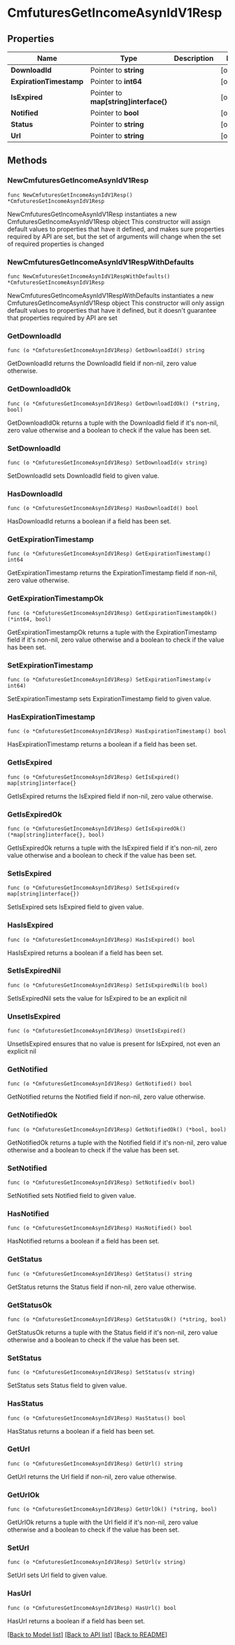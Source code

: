 # CmfuturesGetIncomeAsynIdV1Resp

## Properties

Name | Type | Description | Notes
------------ | ------------- | ------------- | -------------
**DownloadId** | Pointer to **string** |  | [optional] 
**ExpirationTimestamp** | Pointer to **int64** |  | [optional] 
**IsExpired** | Pointer to **map[string]interface{}** |  | [optional] 
**Notified** | Pointer to **bool** |  | [optional] 
**Status** | Pointer to **string** |  | [optional] 
**Url** | Pointer to **string** |  | [optional] 

## Methods

### NewCmfuturesGetIncomeAsynIdV1Resp

`func NewCmfuturesGetIncomeAsynIdV1Resp() *CmfuturesGetIncomeAsynIdV1Resp`

NewCmfuturesGetIncomeAsynIdV1Resp instantiates a new CmfuturesGetIncomeAsynIdV1Resp object
This constructor will assign default values to properties that have it defined,
and makes sure properties required by API are set, but the set of arguments
will change when the set of required properties is changed

### NewCmfuturesGetIncomeAsynIdV1RespWithDefaults

`func NewCmfuturesGetIncomeAsynIdV1RespWithDefaults() *CmfuturesGetIncomeAsynIdV1Resp`

NewCmfuturesGetIncomeAsynIdV1RespWithDefaults instantiates a new CmfuturesGetIncomeAsynIdV1Resp object
This constructor will only assign default values to properties that have it defined,
but it doesn't guarantee that properties required by API are set

### GetDownloadId

`func (o *CmfuturesGetIncomeAsynIdV1Resp) GetDownloadId() string`

GetDownloadId returns the DownloadId field if non-nil, zero value otherwise.

### GetDownloadIdOk

`func (o *CmfuturesGetIncomeAsynIdV1Resp) GetDownloadIdOk() (*string, bool)`

GetDownloadIdOk returns a tuple with the DownloadId field if it's non-nil, zero value otherwise
and a boolean to check if the value has been set.

### SetDownloadId

`func (o *CmfuturesGetIncomeAsynIdV1Resp) SetDownloadId(v string)`

SetDownloadId sets DownloadId field to given value.

### HasDownloadId

`func (o *CmfuturesGetIncomeAsynIdV1Resp) HasDownloadId() bool`

HasDownloadId returns a boolean if a field has been set.

### GetExpirationTimestamp

`func (o *CmfuturesGetIncomeAsynIdV1Resp) GetExpirationTimestamp() int64`

GetExpirationTimestamp returns the ExpirationTimestamp field if non-nil, zero value otherwise.

### GetExpirationTimestampOk

`func (o *CmfuturesGetIncomeAsynIdV1Resp) GetExpirationTimestampOk() (*int64, bool)`

GetExpirationTimestampOk returns a tuple with the ExpirationTimestamp field if it's non-nil, zero value otherwise
and a boolean to check if the value has been set.

### SetExpirationTimestamp

`func (o *CmfuturesGetIncomeAsynIdV1Resp) SetExpirationTimestamp(v int64)`

SetExpirationTimestamp sets ExpirationTimestamp field to given value.

### HasExpirationTimestamp

`func (o *CmfuturesGetIncomeAsynIdV1Resp) HasExpirationTimestamp() bool`

HasExpirationTimestamp returns a boolean if a field has been set.

### GetIsExpired

`func (o *CmfuturesGetIncomeAsynIdV1Resp) GetIsExpired() map[string]interface{}`

GetIsExpired returns the IsExpired field if non-nil, zero value otherwise.

### GetIsExpiredOk

`func (o *CmfuturesGetIncomeAsynIdV1Resp) GetIsExpiredOk() (*map[string]interface{}, bool)`

GetIsExpiredOk returns a tuple with the IsExpired field if it's non-nil, zero value otherwise
and a boolean to check if the value has been set.

### SetIsExpired

`func (o *CmfuturesGetIncomeAsynIdV1Resp) SetIsExpired(v map[string]interface{})`

SetIsExpired sets IsExpired field to given value.

### HasIsExpired

`func (o *CmfuturesGetIncomeAsynIdV1Resp) HasIsExpired() bool`

HasIsExpired returns a boolean if a field has been set.

### SetIsExpiredNil

`func (o *CmfuturesGetIncomeAsynIdV1Resp) SetIsExpiredNil(b bool)`

 SetIsExpiredNil sets the value for IsExpired to be an explicit nil

### UnsetIsExpired
`func (o *CmfuturesGetIncomeAsynIdV1Resp) UnsetIsExpired()`

UnsetIsExpired ensures that no value is present for IsExpired, not even an explicit nil
### GetNotified

`func (o *CmfuturesGetIncomeAsynIdV1Resp) GetNotified() bool`

GetNotified returns the Notified field if non-nil, zero value otherwise.

### GetNotifiedOk

`func (o *CmfuturesGetIncomeAsynIdV1Resp) GetNotifiedOk() (*bool, bool)`

GetNotifiedOk returns a tuple with the Notified field if it's non-nil, zero value otherwise
and a boolean to check if the value has been set.

### SetNotified

`func (o *CmfuturesGetIncomeAsynIdV1Resp) SetNotified(v bool)`

SetNotified sets Notified field to given value.

### HasNotified

`func (o *CmfuturesGetIncomeAsynIdV1Resp) HasNotified() bool`

HasNotified returns a boolean if a field has been set.

### GetStatus

`func (o *CmfuturesGetIncomeAsynIdV1Resp) GetStatus() string`

GetStatus returns the Status field if non-nil, zero value otherwise.

### GetStatusOk

`func (o *CmfuturesGetIncomeAsynIdV1Resp) GetStatusOk() (*string, bool)`

GetStatusOk returns a tuple with the Status field if it's non-nil, zero value otherwise
and a boolean to check if the value has been set.

### SetStatus

`func (o *CmfuturesGetIncomeAsynIdV1Resp) SetStatus(v string)`

SetStatus sets Status field to given value.

### HasStatus

`func (o *CmfuturesGetIncomeAsynIdV1Resp) HasStatus() bool`

HasStatus returns a boolean if a field has been set.

### GetUrl

`func (o *CmfuturesGetIncomeAsynIdV1Resp) GetUrl() string`

GetUrl returns the Url field if non-nil, zero value otherwise.

### GetUrlOk

`func (o *CmfuturesGetIncomeAsynIdV1Resp) GetUrlOk() (*string, bool)`

GetUrlOk returns a tuple with the Url field if it's non-nil, zero value otherwise
and a boolean to check if the value has been set.

### SetUrl

`func (o *CmfuturesGetIncomeAsynIdV1Resp) SetUrl(v string)`

SetUrl sets Url field to given value.

### HasUrl

`func (o *CmfuturesGetIncomeAsynIdV1Resp) HasUrl() bool`

HasUrl returns a boolean if a field has been set.


[[Back to Model list]](../README.md#documentation-for-models) [[Back to API list]](../README.md#documentation-for-api-endpoints) [[Back to README]](../README.md)


